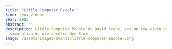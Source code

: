 ```yaml
---
title: "Little Computer People "
kind: jeux-videos
year: 1985
abstract: ""
description: Little Computer People de David Crane, est un jeu vidéo de
  simulation de vie ancêtre des Sims.
image: /assets/images/events/little-computer-people-.png
---
```

